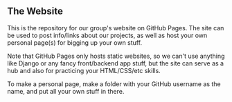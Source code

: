 ## The Website

This is the repository for our group's website on GitHub Pages. The site can be used to post info/links about our projects,
as well as host your own personal page(s) for bigging up your own stuff.

Note that GitHub Pages only hosts static websites, so we can't use anything like Django or any fancy front/backend app stuff,
but the site can serve as a hub and also for practicing your HTML/CSS/etc skills.

To make a personal page, make a folder with your GitHub username as the name, and put all your own stuff in there.
